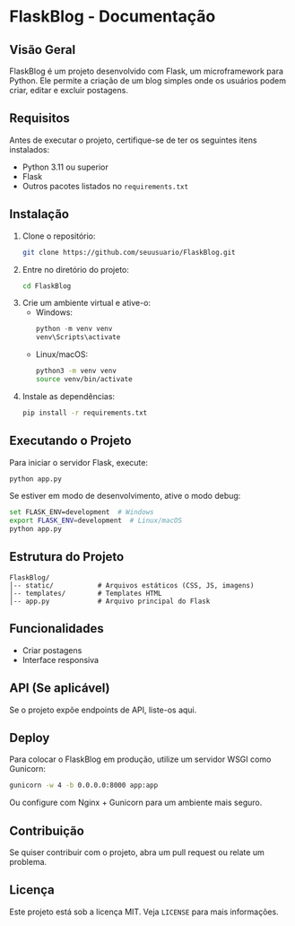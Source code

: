# FlaskBlog - Documentação

## Visão Geral
FlaskBlog é um projeto desenvolvido com Flask, um microframework para Python. Ele permite a criação de um blog simples onde os usuários podem criar, editar e excluir postagens.

## Requisitos
Antes de executar o projeto, certifique-se de ter os seguintes itens instalados:

- Python 3.11 ou superior
- Flask
- Outros pacotes listados no `requirements.txt`

## Instalação
1. Clone o repositório:
   ```bash
   git clone https://github.com/seuusuario/FlaskBlog.git
   ```
2. Entre no diretório do projeto:
   ```bash
   cd FlaskBlog
   ```
3. Crie um ambiente virtual e ative-o:
   - Windows:
     ```powershell
     python -m venv venv
     venv\Scripts\activate
     ```
   - Linux/macOS:
     ```bash
     python3 -m venv venv
     source venv/bin/activate
     ```
4. Instale as dependências:
   ```bash
   pip install -r requirements.txt
   ```

## Executando o Projeto
Para iniciar o servidor Flask, execute:
```bash
python app.py
```
Se estiver em modo de desenvolvimento, ative o modo debug:
```bash
set FLASK_ENV=development  # Windows
export FLASK_ENV=development  # Linux/macOS
python app.py
```

## Estrutura do Projeto
```
FlaskBlog/
│-- static/           # Arquivos estáticos (CSS, JS, imagens)
│-- templates/        # Templates HTML
│-- app.py            # Arquivo principal do Flask
```

## Funcionalidades

- Criar postagens
- Interface responsiva 

## API (Se aplicável)
Se o projeto expõe endpoints de API, liste-os aqui.

## Deploy
Para colocar o FlaskBlog em produção, utilize um servidor WSGI como Gunicorn:
```bash
gunicorn -w 4 -b 0.0.0.0:8000 app:app
```
Ou configure com Nginx + Gunicorn para um ambiente mais seguro.

## Contribuição
Se quiser contribuir com o projeto, abra um pull request ou relate um problema.

## Licença
Este projeto está sob a licença MIT. Veja `LICENSE` para mais informações.

